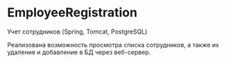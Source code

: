# EmployeeRegistration
Учет сотрудников (Spring, Tomcat, PostgreSQL)

Реализована возможность просмотра списка сотрудников, а также их удаление и добавление в БД через веб-сервер.
